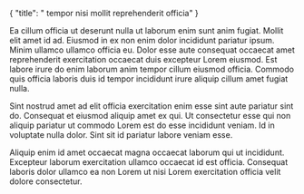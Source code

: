 {
  "title": " tempor nisi mollit reprehenderit officia"
}

Ea cillum officia ut deserunt nulla ut laborum enim sunt anim fugiat. Mollit elit amet id ad. Eiusmod in ex non enim dolor incididunt pariatur ipsum. Minim ullamco ullamco officia eu. Dolor esse aute consequat occaecat amet reprehenderit exercitation occaecat duis excepteur Lorem eiusmod. Est labore irure do enim laborum anim tempor cillum eiusmod officia. Commodo quis officia laboris duis id tempor incididunt irure aliquip cillum amet fugiat nulla.

Sint nostrud amet ad elit officia exercitation enim esse sint aute pariatur sint do. Consequat et eiusmod aliquip amet ex qui. Ut consectetur esse qui non aliquip pariatur ut commodo Lorem est do esse incididunt veniam. Id in voluptate nulla dolor. Sint sit id pariatur labore veniam esse.

Aliquip enim id amet occaecat magna occaecat laborum qui ut incididunt. Excepteur laborum exercitation ullamco occaecat id est officia. Consequat laboris dolor ullamco ea non Lorem ut nisi Lorem exercitation officia velit dolore consectetur.